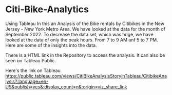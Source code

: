 # Citi-Bike-Analytics
Using Tableau
In this an Analysis of the Bike rentals by Citibikes in the New Jersey - New York Metro Area. We have looked at the data for the month of September 2022. To decrease the data set, which was huge, we have looked at the data of only the peak hours. From 7 to 9 AM anf 5 to 7 PM. Here are some of the insights into the data. 

There is a HTML link in the Repository to access the analysis. It can also be seen on Tableau Public.

Here's the link on Tableau
https://public.tableau.com/views/CitiBikeAnalysisStoryinTableau/CitibikeAnalysis?:language=en-US&publish=yes&:display_count=n&:origin=viz_share_link
